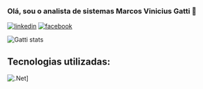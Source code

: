 ### Olá, sou o analista de sistemas Marcos Vinicius Gatti 👋

[![linkedin](https://img.shields.io/badge/LinkedIn-0077B5?style=for-the-badge&logo=linkedin&logoColor=white)](https://www.linkedin.com/in/marcos-gatti-39216a9a/)
[![facebook](https://img.shields.io/badge/Facebook-1877F2?style=for-the-badge&logo=facebook&logoColor=white)](https://www.facebook.com/marcosvinicius.gatti.3)

![Gatti stats](https://github-readme-stats.vercel.app/api?username=mvgatti&show_icons=true&theme=radical)

## Tecnologias utilizadas:

![.Net](https://img.shields.io/badge/.NET-5C2D91?style=for-the-badge&logo=.net&logoColor=white)]

<!--
**mvgatti/mvgatti** is a ✨ _special_ ✨ repository because its `README.md` (this file) appears on your GitHub profile.

Here are some ideas to get you started:

- 🔭 I’m currently working on ...
- 🌱 I’m currently learning ...
- 👯 I’m looking to collaborate on ...
- 🤔 I’m looking for help with ...
- 💬 Ask me about ...
- 📫 How to reach me: ...
- 😄 Pronouns: ...
- ⚡ Fun fact: ...
-->
